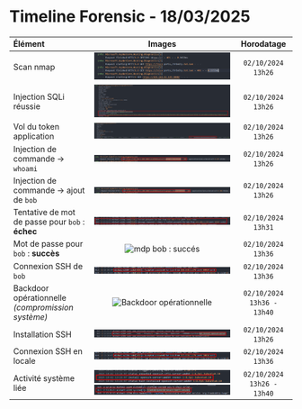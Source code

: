 # Timeline Forensic - 18/03/2025

|Élément                                            |Images                                                                                                                                         |Horodatage                  |
|:--------------------------------------------------|:---------------------------------------------------------------------------------------------------------------------------------------------:|:--------------------------:|
| Scan nmap                                         | ![Scan nmap](./images/scan%20nmap.png)                                                                                                        | `02/10/2024 13h26`         |
| Injection SQLi réussie                            | ![Injection SQLi réussie](./images/injection%20SQL.png)                                                                                       | `02/10/2024 13h26`         |
| Vol du token application                          | ![Vol du token application](./images/Vol%20du%20token%20application.png)                                                                      | `02/10/2024 13h26`         |
| Injection de commande -> `whoami`                 | ![whoami](./images/whoami.png)                                                                                                                | `02/10/2024 13h26`         |
| Injection de commande -> ajout de `bob`           | ![ajout de bob](./images/adduser%20bob.png)                                                                                                   | `02/10/2024 13h26`         |
| Tentative de mot de passe pour `bob` : **échec**  | ![mdp bob : échec](./images/tentive%20mdp%20échoué.png)                                                                                       | `02/10/2024 13h31`         |
| Mot de passe pour `bob` : **succès**              | ![mdp bob : succés](./images/tentive%20mdp%20succés.png)                                                                                      | `02/10/2024 13h36`         |
| Connexion SSH de `bob`                            | ![SSH de bob](./images/Connexion%20SSH%20en%20locale.png)                                                                                     | `02/10/2024 13h36`         |
| Backdoor opérationnelle *(compromission système)* | ![Backdoor opérationnelle](./images/backdoor%20opérationnelle.png)                                                                            | `02/10/2024 13h36 - 13h40` |
| Installation SSH                                  | ![Installation SSH](./images/Installation%20SSH.png)                                                                                          | `02/10/2024 13h26`         |
| Connexion SSH en locale                           | ![Connexion SSH en locale](./images/Connexion%20SSH%20en%20locale.png)                                                                        | `02/10/2024 13h36`         |
| Activité système liée                             | ![Activité système liée 1](./images/Activité%20système%20liée%201.png) ![Activité système liée 2](./images/Activité%20système%20liée%202.png) | `02/10/2024 13h26 - 13h40` |